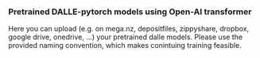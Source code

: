 
### Pretrained DALLE-pytorch models using Open-AI transformer

Here you can upload (e.g. on mega.nz, depositfiles, zippyshare, dropbox, google drive, onedrive, ...) your pretrained dalle models. Please use the provided naming convention, which makes conintuing training feasible.
